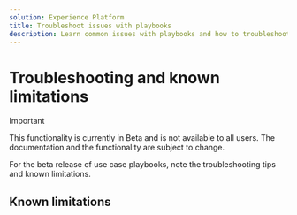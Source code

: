 ```yaml
---
solution: Experience Platform
title: Troubleshoot issues with playbooks
description: Learn common issues with playbooks and how to troubleshoot them
---
```


# Troubleshooting and known limitations

>[!IMPORTANT]
>
>This functionality is currently in Beta and is not available to all users. The documentation and the functionality are subject to change.

For the beta release of use case playbooks, note the troubleshooting tips and known limitations.

## Known limitations





